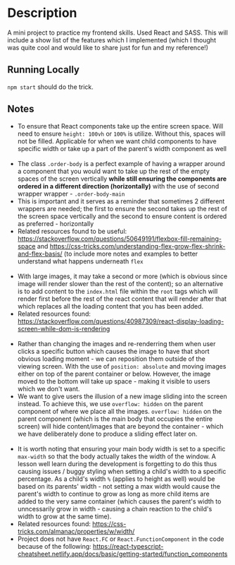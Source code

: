 # Description

A mini project to practice my frontend skills. Used React and SASS. This will include a show list of the features which I implemented (which I thought was quite cool and would like to share just for fun and my reference!)

## Running Locally

`npm start` should do the trick.

## Notes

- To ensure that React components take up the entire screen space. Will need to ensure `height: 100vh` or `100%` is utilize. Without this, spaces will not be filled. Applicable for when we want child components to have specific width or take up a part of the parent's width component as well<br /><br />
- The class `.order-body` is a perfect example of having a wrapper around a component that you would want to take up the rest of the empty spaces of the screen vertically <b>while still ensuring the components are ordered in a different direction (horizontally)</b> with the use of second wrapper wrapper - `.order-body-main`
- This is important and it serves as a reminder that sometimes 2 different wrappers are needed; the first to ensure the second takes up the rest of the screen space vertically and the second to ensure content is ordered as preferred - horizontally
- Related resources found to be useful: https://stackoverflow.com/questions/50649191/flexbox-fill-remaining-space and https://css-tricks.com/understanding-flex-grow-flex-shrink-and-flex-basis/ (to include more notes and examples to better understand what happens underneath `flex`<br /><br />
- With large images, it may take a second or more (which is obvious since image will render slower than the rest of the content); so an alternative is to add content to the `index.html` file within the `root` tags which will render first before the rest of the react content that will render after that which replaces all the loading content that you has been added.
- Related resources found: https://stackoverflow.com/questions/40987309/react-display-loading-screen-while-dom-is-rendering<br /><br />
- Rather than changing the images and re-renderring them when user clicks a specific button which causes the image to have that short obvious loading moment - we can reposition them outside of the viewing screen. With the use of `position: absolute` and moving images either on top of the parent container or below. However, the image moved to the bottom will take up space - making it visible to users which we don't want.
- We want to give users the illusion of a new image sliding into the screen instead. To achieve this, we use `overflow: hidden` on the parent component of where we place all the images. `overflow: hidden` on the parent component (which is the main body that occupies the entire screen) will hide content/images that are beyond the container - which we have deliberately done to produce a sliding effect later on.<br /><br />
- It is worth noting that ensuring your main body width is set to a specific `max-width` so that the body actually takes the width of the window. A lesson well learn during the development is forgetting to do this thus causing issues / buggy styling when setting a child's width to a specific percentage. As a child's width `%` (applies to height as well) would be based on its parents' width - not setting a max width would cause the parent's width to continue to grow as long as more child items are added to the very same container (which causes the parent's width to unncessarily grow in width - causing a chain reaction to the child's width to grow at the same time). 
- Related resources found: https://css-tricks.com/almanac/properties/w/width/ <br />
- Project does not have <code>React.FC</code> or <code>React.FunctionComponent</code> in the code because of the following: https://react-typescript-cheatsheet.netlify.app/docs/basic/getting-started/function_components
